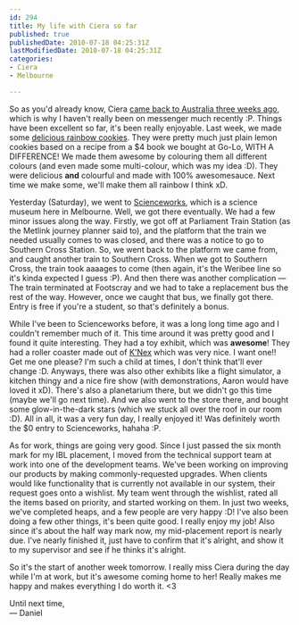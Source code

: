 ```yaml
---
id: 294
title: My life with Ciera so far
published: true
publishedDate: 2010-07-18 04:25:31Z
lastModifiedDate: 2010-07-18 04:25:31Z
categories:
- Ciera
- Melbourne

---
```


<p>So as you'd already know, Ciera <a href="http://dan.cx/blog/2010/07/cieras-here/">came back to Australia three weeks ago</a>, which is why I haven't really been on messenger much recently :P. Things have been excellent so far, it's been really enjoyable. Last week, we made some <a href="http://dan.cx/blog/2010/07/rainbow-cookies/">delicious rainbow cookies</a>. They were pretty much just plain lemon cookies based on a recipe from a $4 book we bought at Go-Lo, WITH A DIFFERENCE! We made them awesome by colouring them all different colours (and even made some multi-colour, which was my idea :D). They were delicious <strong>and</strong> colourful and made with 100% awesomesauce. Next time we make some, we'll make them all rainbow I think xD.</p>
<p>Yesterday (Saturday), we went to <a href="http://museumvictoria.com.au/scienceworks/">Scienceworks</a>, which is a science museum here in Melbourne. Well, we got there eventually. We had a few minor issues along the way. Firstly, we got off at Parliament Train Station (as the Metlink journey planner said to), and the platform that the train we needed usually comes to was closed, and there was a notice to go to Southern Cross Station. So, we went back to the platform we came from, and caught another train to Southern Cross. When we got to Southern Cross, the train took aaaages to come (then again, it's the Weribee line so it's kinda expected I guess :P). And then there was another complication &mdash; The train terminated at Footscray and we had to take a replacement bus the rest of the way. However, once we caught that bus, we finally got there. Entry is free if you're a student, so that's definitely a bonus.</p>
<p>While I've been to Scienceworks before, it was a long long time ago and I couldn't remember much of it. This time around it was pretty good and I found it quite interesting.  They had a toy exhibit, which was <strong>awesome</strong>! They had a roller coaster made out of <a href="http://www.knex.com/">K'Nex</a> which was very nice. I want one!! Get me one please? I'm such a child at times, I don't think that'll ever change :D. Anyways, there was also other exhibits like a flight simulator, a kitchen thingy and a nice fire show (with demonstrations, Aaron would have loved it xD). There's also a planetarium there, but we didn't go this time (maybe we'll go next time). And we also went to the store there, and bought some glow-in-the-dark stars (which we stuck all over the roof in our room :D). All in all, it was a very fun day, I really enjoyed it! Was definitely worth the $0 entry to Scienceworks, hahaha :P.</p>
<p>As for work, things are going very good. Since I just passed the six month mark for my IBL placement, I moved from the technical support team at work into one of the development teams. We've been working on improving our products by making commonly-requested upgrades. When clients would like functionality that is currently not available in our system, their request goes onto a wishlist. My team went through the wishlist, rated all the items based on priority, and started working on them. In just two weeks, we've completed heaps, and a few people are very happy :D! I've also been doing a few other things, it's been quite good. I really enjoy my job! Also since it's about the half way mark now, my mid-placement report is nearly due. I've nearly finished it, just have to confirm that it's alright, and show it to my supervisor and see if he thinks it's alright.</p>
<p>So it's the start of another week tomorrow. I really miss Ciera during the day while I'm at work, but it's awesome coming home to her! Really makes me happy and makes everything I do worth it. &lt;3</p>
<p>Until next time,<br />
 &mdash; Daniel</p>

